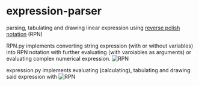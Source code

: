 # expression-parser
parsing, tabulating and drawing linear expression using [reverse polish notation](https://en.wikipedia.org/wiki/Reverse_Polish_notation) (RPN)


RPN.py implements converting string expression (with or without variables) into RPN notation with further evaluating (with varoiables as arguments) or evaluating complex numerical expression.
![RPN](https://i.gyazo.com/febb36e1ce11ba83013682b78297e14a.png)

expression.py implements evaluating (calculating), tabulating and drawing said expression with 
![RPN](https://i.gyazo.com/63428ba4dc98ae2c2cdf5d0aca6dfcb3.png)
